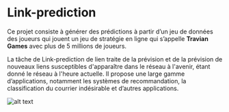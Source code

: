 # Link-prediction
Ce projet consiste à générer des prédictions à partir d’un jeu de données des joueurs qui jouent un jeu de stratégie en ligne qui s’appelle **Travian Games** avec plus de 5 millions de joueurs.

La tâche de Link-prediction de lien traite de la prévision et de la prévision de nouveaux liens susceptibles d'apparaître dans le réseau à l'avenir, étant donné le réseau à l'heure actuelle. Il propose une large gamme d’applications, notamment les systèmes de recommandation, la classification du courrier indésirable et d’autres applications.

![alt text](https://www.google.fr/search?hl=fr&biw=1422&bih=765&tbm=isch&sa=1&ei=7QXHXMSXPIuqgweYlbHIDw&q=link+prediction+in+social+networks&oq=Link+Prediction+&gs_l=img.1.0.0i19j0i30i19.45841.45841..47134...0.0..0.79.79.1......1....1..gws-wiz-img.oyssJViIdwk#imgrc=Z-areSIip91IYM)
